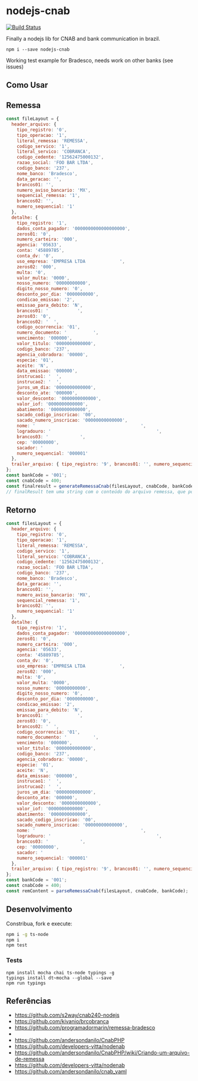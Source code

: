 # nodejs-cnab

[![Build Status](https://travis-ci.com/mariohmol/nodejs-cnab.svg?branch=master)](https://travis-ci.com/mariohmol/nodejs-cnab)

Finally a nodejs lib for CNAB and bank communication in brazil.

`npm i --save nodejs-cnab`

Working test example for Bradesco, needs work on other banks (see issues)

## Como Usar





## Remessa

```js
const fileLayout = {
  header_arquivo: {
    tipo_registro: '0',
    tipo_operacao: '1',
    literal_remessa: 'REMESSA',
    codigo_servico: '1',
    literal_servico: 'COBRANCA',
    codigo_cedente: '12562475000132',
    razao_social: 'FOO BAR LTDA',
    codigo_banco: '237',
    nome_banco: 'Bradesco',
    data_geracao: '',
    brancos01: '',
    numero_aviso_bancario: 'MX',
    sequencial_remessa: '1',
    brancos02: '',
    numero_sequencial: '1'
  },
  detalhe: {
    tipo_registro: '1',
    dados_conta_pagador: '0000000000000000000',
    zeros01: '0',
    numero_carteira: '000',
    agencia: '05633',
    conta: '45889785',
    conta_dv: '0',
    uso_empresa: 'EMPRESA LTDA             ',
    zeros02: '000',
    multa: '0',
    valor_multa: '0000',
    nosso_numero: '00000000000',
    digito_nosso_numero: '0',
    desconto_por_dia: '0000000000',
    condicao_emissao: '2',
    emissao_para_debito: 'N',
    brancos01: '           ',
    zeros03: '0',
    brancos02: '  ',
    codigo_ocorrencia: '01',
    numero_documento: '          ',
    vencimento: '000000',
    valor_titulo: '0000000000000',
    codigo_banco: '237',
    agencia_cobradora: '00000',
    especie: '01',
    aceite: 'N',
    data_emissao: '000000',
    instrucao1: '  ',
    instrucao2: '  ',
    juros_um_dia: '0000000000000',
    desconto_ate: '000000',
    valor_desconto: '0000000000000',
    valor_iof: '0000000000000',
    abatimento: '0000000000000',
    sacado_codigo_inscricao: '00',
    sacado_numero_inscricao: '00000000000000',
    nome: '                                        ',
    logradouro: '                                        ',
    brancos03: '            ',
    cep: '00000000',
    sacador: '                                                            ',
    numero_sequencial: '000001'
  },
  trailer_arquivo: { tipo_registro: '9', brancos01: '', numero_sequencial: '1' }
};
const bankCode = '001';
const cnabCode = 400;
const finalresult = generateRemessaCnab(filesLayout, cnabCode, bankCode);
// finalResult tem uma string com o conteúdo do arquivo remessa, que pode ser salvo num arquivo.rem por exemplo
```






## Retorno


  
```js
const filesLayout = {
  header_arquivo: {
    tipo_registro: '0',
    tipo_operacao: '1',
    literal_remessa: 'REMESSA',
    codigo_servico: '1',
    literal_servico: 'COBRANCA',
    codigo_cedente: '12562475000132',
    razao_social: 'FOO BAR LTDA',
    codigo_banco: '237',
    nome_banco: 'Bradesco',
    data_geracao: '',
    brancos01: '',
    numero_aviso_bancario: 'MX',
    sequencial_remessa: '1',
    brancos02: '',
    numero_sequencial: '1'
  },
  detalhe: {
    tipo_registro: '1',
    dados_conta_pagador: '0000000000000000000',
    zeros01: '0',
    numero_carteira: '000',
    agencia: '05633',
    conta: '45889785',
    conta_dv: '0',
    uso_empresa: 'EMPRESA LTDA             ',
    zeros02: '000',
    multa: '0',
    valor_multa: '0000',
    nosso_numero: '00000000000',
    digito_nosso_numero: '0',
    desconto_por_dia: '0000000000',
    condicao_emissao: '2',
    emissao_para_debito: 'N',
    brancos01: '           ',
    zeros03: '0',
    brancos02: '  ',
    codigo_ocorrencia: '01',
    numero_documento: '          ',
    vencimento: '000000',
    valor_titulo: '0000000000000',
    codigo_banco: '237',
    agencia_cobradora: '00000',
    especie: '01',
    aceite: 'N',
    data_emissao: '000000',
    instrucao1: '  ',
    instrucao2: '  ',
    juros_um_dia: '0000000000000',
    desconto_ate: '000000',
    valor_desconto: '0000000000000',
    valor_iof: '0000000000000',
    abatimento: '0000000000000',
    sacado_codigo_inscricao: '00',
    sacado_numero_inscricao: '00000000000000',
    nome: '                                        ',
    logradouro: '                                        ',
    brancos03: '            ',
    cep: '00000000',
    sacador: '                                                            ',
    numero_sequencial: '000001'
  },
  trailer_arquivo: { tipo_registro: '9', brancos01: '', numero_sequencial: '1' }
};
const bankCode = '001';
const cnabCode = 400;
const remContent = parseRemessaCnab(filesLayout, cnabCode, bankCode);

```

## Desenvolvimento

Constribua, fork e execute:

```sh
npm i -g ts-node
npm i
npm test
```

### Tests

```
npm install mocha chai ts-node typings -g 
typings install dt~mocha --global --save
npm run typings
```


## Referências

* https://github.com/s2way/cnab240-nodejs
* https://github.com/kivanio/brcobranca
* https://github.com/programadormarin/remessa-bradesco
* 
* https://github.com/andersondanilo/CnabPHP
* https://github.com/developers-vitta/nodenab
* https://github.com/andersondanilo/CnabPHP/wiki/Criando-um-arquivo-de-remessa
* https://github.com/developers-vitta/nodenab
* https://github.com/andersondanilo/cnab_yaml
